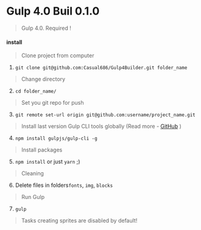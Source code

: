 # Gulp 4.0 Buil 0.1.0

>Gulp 4.0. Required !

#### install

> Clone project from computer
1. ```git clone git@github.com:Casual686/Gulp4Builder.git folder_name```
> Change directory
2. ```cd folder_name/```
> Set you git repo for push
3. ```git remote set-url origin git@github.com:username/project_name.git```
> Install last version Gulp CLI tools globally (Read more - [GitHub](https://github.com/gulpjs/gulp/blob/4.0/docs/getting-started.md) )
4. ```npm install gulpjs/gulp-cli -g```  
> Install packages
5. ```npm install``` or just ```yarn``` ;)
> Cleaning
6. Delete files in folders```fonts```, ```img```, ```blocks```
> Run Gulp
7. ```gulp```

> Tasks creating sprites are disabled by default!
